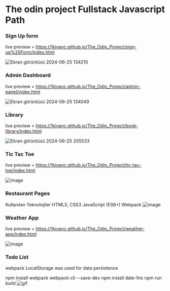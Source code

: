 # The odin project Fullstack Javascript Path

### Sign Up form 
live preview = https://1kivanc.github.io/The_Odin_Project/sign-up%20Form/index.html

![Ekran görüntüsü 2024-06-25 134210](https://github.com/1kivanc/The_Odin_Project/assets/87445533/7fcae8a8-c4a6-4735-bdcf-62329fb6e598)

### Admin Dashboard 
live preview = https://1kivanc.github.io/The_Odin_Project/admin-panel/index.html

![Ekran görüntüsü 2024-06-25 134049](https://github.com/1kivanc/The_Odin_Project/assets/87445533/cb562320-d89e-4428-879c-381f3f7e8ee4)

### Library 
live preview = https://1kivanc.github.io/The_Odin_Project/book-library/index.html

![Ekran görüntüsü 2024-06-25 205533](https://github.com/1kivanc/The_Odin_Project/assets/87445533/9585539c-f561-4f8c-8a1e-a9e6a267ef1e)

### Tic Tac Toe
live preview = https://1kivanc.github.io/The_Odin_Project/tic-tac-toe/index.html

![image](https://github.com/1kivanc/The_Odin_Project/assets/87445533/1129375b-556c-4ade-8080-34986fd0a693)

### Restaurant Pages
Kullanılan Teknolojiler
HTML5, CSS3
JavaScript (ES6+)
Webpack
![image](https://github.com/1kivanc/The_Odin_Project/assets/87445533/08b8c7af-404f-4e57-b22f-d61c55321460)

### Weather App
live preview = https://1kivanc.github.io/The_Odin_Project/weather-app/index.html

![image](https://github.com/1kivanc/The_Odin_Project/assets/87445533/34345c91-8d39-452a-8f56-38599238cd65)

### Todo List

webpack
LocalStorage was used for data persistence

npm install webpack webpack-cli --save-dev
npm install date-fns
npm run build
![gif](https://github.com/1kivanc/The_Odin_Project/assets/87445533/672b1eb4-0a91-4cdf-8f9f-978dd1fe9148)

